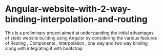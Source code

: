 # Angular-website-with-2-way-binding-interpolation-and-routing
This is a preliminary project aimed at understanding the initial advantages of static website building using Angular by considering the various features of Routing , Components , Interpolation , one way and two way binding along with integrating it with bootstrap 
